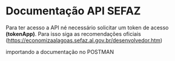 # Documentação API SEFAZ


Para ter acesso a API né necessário solicitar um token de acesso **(tokenApp)**.
Para isso siga as recomendações oficiais (https://economizaalagoas.sefaz.al.gov.br/desenvolvedor.htm)



importando a documentação no POSTMAN

